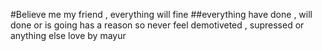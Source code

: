 #Believe me my friend , everything will fine
##everything have done , will done or is going has a reason so never feel demotiveted , supressed or anything else
love by mayur

